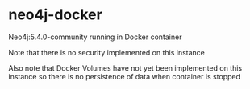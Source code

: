 # neo4j-docker
Neo4j:5.4.0-community running in Docker container

Note that there is no security implemented on this instance

Also note that Docker Volumes have not yet been implemented on this instance so there is no persistence of data when container is stopped

